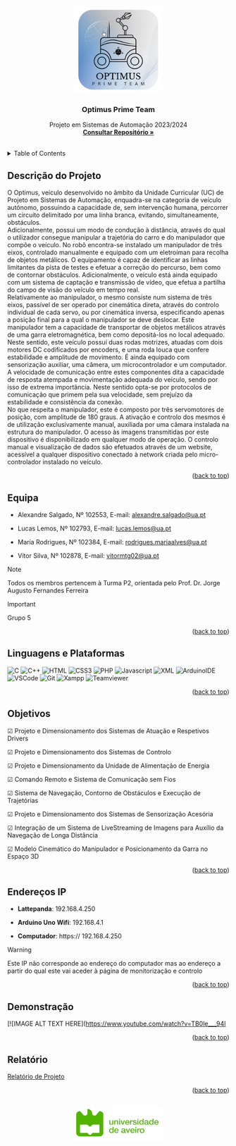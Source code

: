 <!-- PROJECT LOGO -->
<br />
<div align="center">
  <a href="https://github.com/AMFS02/OptimusPT_PSA">
    <img src="Imagens/Optimus.jpg" alt="Logo" width="200" height="200">
  </a>

  <h3 align="center">Optimus Prime Team</h3>

  <p align="center">
    Projeto em Sistemas de Automação 2023/2024
    <br />
    <a href="https://github.com/AMFS02/OptimusPT_PSA"><strong> Consultar Repositório »</strong></a>
    <br />
    <br />
  </p>
</div>


<!-- TABLE OF CONTENTS -->
<details>
  <summary>Table of Contents</summary>
  <ol>
    <li>
      <a href="#descriçao-do-projeto">Descrição do Projeto</a>
        </ul>
    </li>
    <li>
      <a href="#equipa">Equipa</a>
      </ul>
    </li>
    <li>
      <a href="#linguagens-e-plataformas">Linguagens e Plataformas</a></li>
      </ul>
    </li>
    <li>
      <a href="#objetivos">Objetivos</a>
      </ul>
    </li>
    <li>
      <a href="#endereços-ip">Endereços IP</a>
      </ul>
    </li>
    <li>
      <a href="#demonstração">Demonstração</a>
      </ul>
    </li>
    <li>
      <a href="#relatório">Relatório de Projeto</a>
</details>



<!-- Descrição do Projeto-->
## Descrição do Projeto
  O Optimus, veículo desenvolvido no âmbito da Unidade Curricular (UC) de Projeto em Sistemas de Automação, enquadra-se na categoria de veículo autónomo, possuindo a capacidade de, sem intervenção humana, percorrer um circuito delimitado por uma linha branca, evitando, simultaneamente, obstáculos.\
    Adicionalmente, possui um modo de condução à distância, através do qual o utilizador consegue manipular a trajetória do carro e do manipulador que compõe o veículo. No robô encontra-se instalado um manipulador de três eixos, controlado manualmente e equipado com um eletroíman para recolha de objetos metálicos. O equipamento é capaz de identificar as linhas limitantes da pista de testes e efetuar a correção do percurso, bem como de contornar obstáculos. Adicionalmente, o veículo está ainda equipado com um sistema de captação e transmissão de vídeo, que efetua a partilha do campo de visão do veículo  em tempo real.\
  Relativamente ao manipulador, o mesmo consiste num sistema de três eixos, passível de ser operado por cinemática direta, através do controlo individual de cada servo, ou por cinemática
inversa, especificando apenas a posição final para a qual o manipulador se deve deslocar. Este manipulador tem a capacidade de transportar de objetos metálicos através de uma garra eletromagnética, bem como depositá-los no local adequado.\
  Neste sentido, este veículo possuí duas rodas motrizes, atuadas com dois motores DC codificados por encoders, e uma roda louca que confere estabilidade e amplitude de movimento. É ainda equipado
com sensorização auxiliar, uma câmera, um microcontrolador e um computador. A velocidade de comunicação entre estes componentes dita a capacidade de resposta atempada e movimentação adequada do
veículo, sendo por isso de extrema importância. Neste sentido opta-se por protocolos de comunicação que primem pela sua velocidade, sem prejuízo da estabilidade e consistência da conexão.\
  No que respeita o manipulador, este é composto por três servomotores de posição, com amplitude de 180 graus. A ativação e controlo dos mesmos é de utilização exclusivamente manual, auxiliada por uma câmara instalada na estrutura do manipulador. O acesso às imagens transmitidas por este dispositivo é disponibilizado em qualquer modo de operação. O controlo manual e visualização de dados são efetuados através de um website, acessível a qualquer dispositivo conectado à network criada pelo micro-controlador instalado no veículo. 
  
<p align="right">(<a href="#readme-top">back to top</a>)</p>

<!-- Equipa -->
## Equipa 

* Alexandre Salgado, Nº 102553, E-mail: alexandre.salgado@ua.pt

- Lucas Lemos, Nº 102793, E-mail: lucas.lemos@ua.pt

+ Maria Rodrigues, Nº 102384, E-mail: rodrigues.mariaalves@ua.pt

* Vítor Silva, Nº 102878, E-mail: vitormtg02@ua.pt

> [!NOTE]
> Todos os membros pertencem à Turma P2, orientada pelo Prof. Dr. Jorge Augusto Fernandes Ferreira

> [!IMPORTANT]
> Grupo 5 
<p align="right">(<a href="#readme-top">back to top</a>)</p>


<!-- Linguagens e Plataformas-->
## Linguagens e Plataformas
![C](https://img.shields.io/badge/C-F05032?style=for-the-badge&logo=c&logoColor=white)
![C++](https://img.shields.io/badge/C++-F0DB4F?style=for-the-badge&logo=c++&logoColor=white)
![HTML](https://img.shields.io/badge/HTML5-3C873A?style=for-the-badge&logo=html5&logoColor=white)
![CSS3](https://img.shields.io/badge/CSS3-1572B6?style=for-the-badge&logo=css3&logoColor=white)
![PHP](https://img.shields.io/badge/PHP-F05032?style=for-the-badge&logo=php&logoColor=white)
![Javascript](https://img.shields.io/badge/Javascript-F0DB4F?style=for-the-badge&labelColor=black&logo=javascript&logoColor=F0DB4F)
![XML](https://img.shields.io/badge/XML-F05032?style=for-the-badge&logo=xml&logoColor=white)
![ArduinoIDE](https://img.shields.io/badge/Arduino_IDE-3C873A?style=for-the-badge&labelColor=black&logo=arduinoide.js&logoColor=3C873A)
![VSCode](https://img.shields.io/badge/Visual_Studio-0078d7?style=for-the-badge&logo=visual%20studio&logoColor=white)
![Git](https://img.shields.io/badge/Git-F05032?style=for-the-badge&logo=git&logoColor=white)
![Xampp](https://img.shields.io/badge/Xampp-F0DB4F?style=for-the-badge&logo=xampp&logoColor=white)
![Teamviewer](https://img.shields.io/badge/Teamviewer-3C873A?style=for-the-badge&logo=teamviewer&logoColor=white)


<p align="right">(<a href="#readme-top">back to top</a>)</p>

<!-- Objetivos -->
## Objetivos
&#x2611; Projeto e Dimensionamento dos Sistemas de Atuação e Respetivos Drivers 

&#x2611; Projeto e Dimensionamento dos Sistemas de Controlo  

&#x2611; Projeto e Dimensionamento da Unidade de Alimentação de Energia 

&#x2611; Comando Remoto e Sistema de Comunicação sem Fios

&#x2611; Sistema de Navegação, Contorno de Obstáculos e Execução de Trajetórias

&#x2611; Projeto e Dimensionamento dos Sistemas de Sensorização Acesória 

&#x2611; Integração de um Sistema de LiveStreaming de Imagens para Auxílio da Navegação de Longa Distância

&#x2611; Modelo Cinemático do Manipulador e Posicionamento da Garra no Espaço 3D


<p align="right">(<a href="#readme-top">back to top</a>)</p>

<!-- Endereços IP -->
## Endereços IP
* **Lattepanda**: 192.168.4.250
  
- **Arduino Uno Wifi**: 192.168.4.1
  
+ **Computador**: https:// 192.168.4.250
> [!WARNING]
> Este IP não corresponde ao endereço do computador mas ao endereço a partir do qual este vai aceder à página de monitorização e controlo

<p align="right">(<a href="#readme-top">back to top</a>)</p>

<!-- Demonstração -->
## Demonstração
[![IMAGE ALT TEXT HERE](https://www.youtube.com/watch?v=TB0le___94I
<p align="right">(<a href="#readme-top">back to top</a>)</p>

<!-- Relatório -->
## Relatório
[Relatório de Projeto](Relatório__G2.2.pdf)
<p align="right">(<a href="#readme-top">back to top</a>)</p>

<br />
<div align="center">
  <a href="https://www.ua.pt/">
    <img src="Imagens/Logo UA.png" alt="Logo" width="200" height="74">
  </a>

